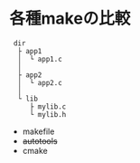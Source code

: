 # 各種makeの比較

```
 dir
  ├ app1
  │  └ app1.c
  │
  ├ app2
  │  └ app2.c
  │
  └ lib
     ├ mylib.c
     └ mylib.h
```

- makefile
- ~~autotools~~
- cmake